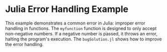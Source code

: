 # Julia Error Handling Example

This example demonstrates a common error in Julia: improper error handling in functions. The `myfunction` function is designed to only accept non-negative numbers. If a negative number is passed, it throws an error, halting the program's execution. The `bugSolution.jl` shows how to improve the error handling.